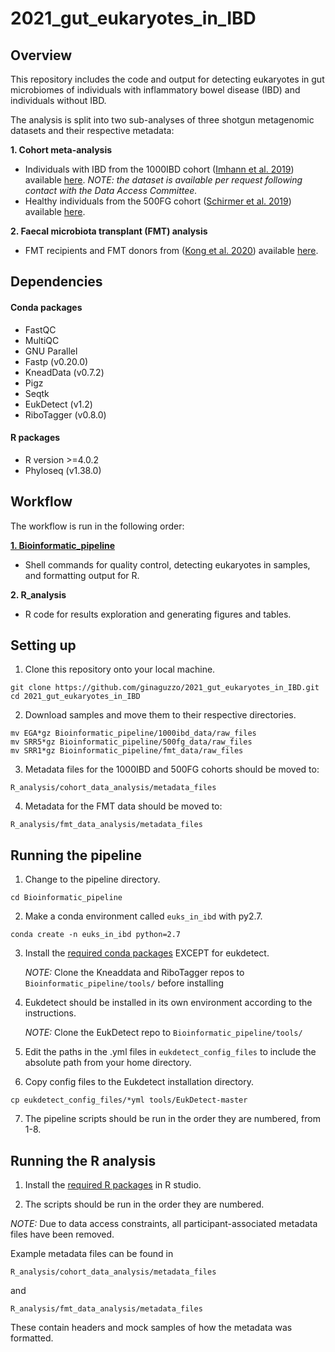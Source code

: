# 2021_gut_eukaryotes_in_IBD

## Overview
This repository includes the code and output for detecting eukaryotes in gut microbiomes of individuals with inflammatory bowel disease (IBD) and individuals without IBD. 

The analysis is split into two sub-analyses of three shotgun metagenomic datasets and their respective metadata:

**1.	Cohort meta-analysis**
   -	Individuals with IBD from the 1000IBD cohort ([Imhann et al. 2019](https://bmcgastroenterol.biomedcentral.com/articles/10.1186/s12876-018-0917-5)) available [here](https://ega-archive.org/datasets/EGAD00001004194). *NOTE: the dataset is available per request following contact with the Data Access Committee.*
   -	Healthy individuals from the 500FG cohort ([Schirmer et al. 2019](https://www.ncbi.nlm.nih.gov/pmc/articles/PMC5131922/)) available [here](https://www.ebi.ac.uk/ena/browser/view/PRJNA319574).
 
**2.	Faecal microbiota transplant (FMT) analysis**
   - FMT recipients and FMT donors from ([Kong et al. 2020](https://www.ncbi.nlm.nih.gov/pmc/articles/PMC7725862/)) available [here](https://www.ncbi.nlm.nih.gov/bioproject/PRJNA625520/).

## Dependencies

#### Conda packages
-	FastQC
-	MultiQC 
-	GNU Parallel
-	Fastp (v0.20.0)
-	KneadData (v0.7.2)
-	Pigz
-	Seqtk
-	EukDetect (v1.2)
-	RiboTagger (v0.8.0)

#### R packages
- R version >=4.0.2
- Phyloseq (v1.38.0)

## Workflow
The workflow is run in the following order:

[**1. Bioinformatic_pipeline**](https://github.com/ginaguzzo/2021_gut_eukaryotes_in_IBD/tree/main/Bioinformatic_pipeline)
   - Shell commands for quality control, detecting eukaryotes in samples, and formatting output for R.

**2. R_analysis**
   - R code for results exploration and generating figures and tables.

## Setting up
1.	Clone this repository onto your local machine.
```
git clone https://github.com/ginaguzzo/2021_gut_eukaryotes_in_IBD.git
cd 2021_gut_eukaryotes_in_IBD
```

2.	Download samples and move them to their respective directories.
```
mv EGA*gz Bioinformatic_pipeline/1000ibd_data/raw_files
mv SRR5*gz Bioinformatic_pipeline/500fg_data/raw_files
mv SRR1*gz Bioinformatic_pipeline/fmt_data/raw_files
```

3. Metadata files for the 1000IBD and 500FG cohorts should be moved to: 
```
R_analysis/cohort_data_analysis/metadata_files
```

4. Metadata for the FMT data should be moved to: 
```
R_analysis/fmt_data_analysis/metadata_files
```


## Running the pipeline
1. Change to the pipeline directory.
```
cd Bioinformatic_pipeline
```

2. Make a conda environment called `euks_in_ibd` with py2.7.
```
conda create -n euks_in_ibd python=2.7
```

3. Install the [required conda packages](https://github.com/ginaguzzo/2021_gut_eukaryotes_in_IBD#conda-packages) EXCEPT for eukdetect.

     *NOTE:* Clone the Kneaddata and RiboTagger repos to `Bioinformatic_pipeline/tools/` before installing
 
4.	Eukdetect should be installed in its own environment according to the instructions.

     *NOTE:* Clone the EukDetect repo to `Bioinformatic_pipeline/tools/`

5.	Edit the paths in the .yml files in `eukdetect_config_files` to include the absolute path from your home directory. 

6.	Copy config files to the Eukdetect installation directory.
```
cp eukdetect_config_files/*yml tools/EukDetect-master
```

7.	The pipeline scripts should be run in the order they are numbered, from 1-8.


## Running the R analysis
1. Install the [required R packages](https://github.com/ginaguzzo/2021_gut_eukaryotes_in_IBD#r-packages) in R studio. 

2. The scripts should be run in the order they are numbered.



*NOTE:* Due to data access constraints, all participant-associated metadata files have been removed. 

Example metadata files can be found in 
```
R_analysis/cohort_data_analysis/metadata_files
```
and 
```
R_analysis/fmt_data_analysis/metadata_files
```

These contain headers and mock samples of how the metadata was formatted.

